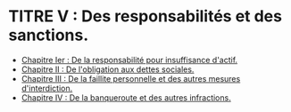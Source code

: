 # TITRE V : Des responsabilités et des sanctions.

- [Chapitre Ier : De la responsabilité pour insuffisance d'actif.](chapitre-ier)
- [Chapitre II : De l'obligation aux dettes sociales.](chapitre-ii)
- [Chapitre III : De la faillite personnelle et des autres mesures d'interdiction.](chapitre-iii)
- [Chapitre IV : De la banqueroute et des autres infractions.](chapitre-iv)
